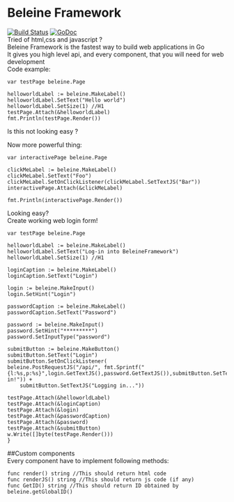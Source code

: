 # Beleine Framework
[![Build Status](https://travis-ci.com/kubastick/BeleineFramework.svg?token=bpH3SmbkspnyvKjSgrmq&branch=master)](https://travis-ci.com/kubastick/BeleineFramework)
[![GoDoc](https://godoc.org/github.com/kubastick/BeleineFramework?status.svg)](https://godoc.org/github.com/kubastick/BeleineFramework)  
Tried of html,css and javascript ?  
Beleine Framework is the fastest way to build web applications in Go  
It gives you high level api, and every component, that you will need for web development  
Code example:
```
var testPage beleine.Page

helloworldLabel := beleine.MakeLabel()
helloworldLabel.SetText("Hello world")
helloworldLabel.SetSize(1) //H1
testPage.Attach(&helloworldLabel)
fmt.Println(testPage.Render())
```

Is this not looking easy ?

Now more powerful thing:

```
var interactivePage beleine.Page

clickMeLabel := beleine.MakeLabel()
clickMeLabel.SetText("Foo")
clickMeLabel.SetOnClickListener(clickMeLabel.SetTextJS("Bar"))
interactivePage.Attach(&clickMeLabel)

fmt.Println(interactivePage.Render())
```

Looking easy?  
Create working web login form!
```
var testPage beleine.Page

helloworldLabel := beleine.MakeLabel()
helloworldLabel.SetText("Log-in into BeleineFramework")
helloworldLabel.SetSize(1) //H1

loginCaption := beleine.MakeLabel()
loginCaption.SetText("Login")

login := beleine.MakeInput()
login.SetHint("Login")

passwordCaption := beleine.MakeLabel()
passwordCaption.SetText("Password")

password := beleine.MakeInput()
password.SetHint("*********")
password.SetInputType("password")

submitButton := beleine.MakeButton()
submitButton.SetText("Login")
submitButton.SetOnClickListener(
beleine.PostRequestJS("/api/", fmt.Sprintf("{l:%s,p:%s}",login.GetTextJS(),password.GetTextJS()),submitButton.SetTextJS("Logged in!")) +
    submitButton.SetTextJS("Logging in..."))

testPage.Attach(&helloworldLabel)
testPage.Attach(&loginCaption)
testPage.Attach(&login)
testPage.Attach(&passwordCaption)
testPage.Attach(&password)
testPage.Attach(&submitButton)
w.Write([]byte(testPage.Render()))
}
```

##Custom components  
Every component have to implement following methods:
```
func render() string //This should return html code
func renderJS() string //This should return js code (if any)
func GetID() string //This should return ID obtained by beleine.getGlobalID()
```